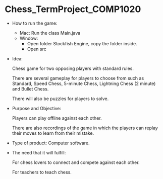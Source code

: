 # Chess_TermProject_COMP1020
- How to run the game:
    - Mac: Run the class Main.java
    - Window: 
        - Open folder Stockfish Engine, copy the folder inside.
        - Open src

- Idea:
    
    Chess game for two opposing players with standard rules.
    
    There are several gameplay for players to choose from such as Standard, Speed Chess, 5-minute Chess, Lightning Chess (2 minute) and Bullet Chess.
    
    There will also be puzzles for players to solve.
    
- Purpose and Objective:

    Players can play offline against each other.
    
    There are also recordings of the game in which the players can replay their moves to learn from their mistake.
    
- Type of product: Computer software.
- The need that it will fulfill:
    
    For chess lovers to connect and compete against each other.
    
    For teachers to teach chess.
